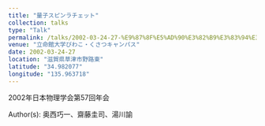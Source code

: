 ```yaml
---
title: "量子スピンラチェット"
collection: talks
type: "Talk"
permalink: /talks/2002-03-24-27-%E9%87%8F%E5%AD%90%E3%82%B9%E3%83%94%E3%83%B3%E3%83%A9%E3%83%81%E3%82%A7%E3%83%83%E3%83%88
venue: "立命館大学びわこ・くさつキャンパス"
date: 2002-03-24-27
location: "滋賀県草津市野路東"
latitude: "34.982077"
longitude: "135.963718"
---
```


2002年日本物理学会第57回年会

Author(s): 奥西巧一、齋藤圭司、湯川諭
